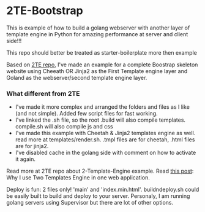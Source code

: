 2TE-Bootstrap
=============

This is example of how to build a golang webserver with another layer of template engine in Python for amazing performance at server and client side!!!

 This repo should better be treated as starter-boilerplate more then example

Based on [2TE repo](https://github.com/ET-CS/2TE), I've made an example for a complete Boostrap skeleton website using Cheeath OR Jinja2 as the First Template engine layer and Goland as the webserver/second template engine layer.

### What different from 2TE
* I've made it more complex and arranged the folders and files as I like (and not simple).
Added few script files for fast working.
* I've linked the .sh file, so the root .build will also compile templates. compile.sh will also compile js and css
* I've made this example with Cheetah & Jinja2 templates engine as well. read more at templates/render.sh. .tmpl files are for cheetah, .html files are for jinja2.
* I've disabled cache in the golang side with comment on how to activate it again.

Read more at 2TE repo about 2-Template-Engine example.
Read [this post](http://itekblog.com/template-engine-need-two/): Why I use Two Templates Engine in one web application.

Deploy is fun: 2 files only! 'main' and 'index.min.html'. buildndeploy.sh could be easily built to build and deploy to your server. Personaly, I am running golang servers using Supervisor but there are lot of other options.